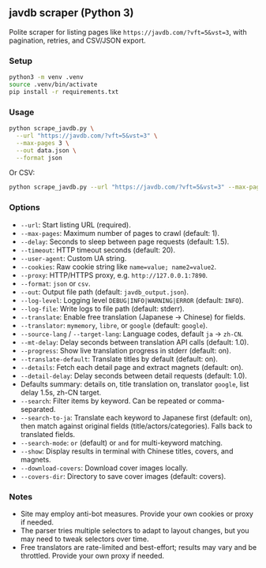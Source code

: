 ## javdb scraper (Python 3)

Polite scraper for listing pages like `https://javdb.com/?vft=5&vst=3`, with pagination, retries, and CSV/JSON export.

### Setup

```bash
python3 -m venv .venv
source .venv/bin/activate
pip install -r requirements.txt
```

### Usage

```bash
python scrape_javdb.py \
  --url "https://javdb.com/?vft=5&vst=3" \
  --max-pages 3 \
  --out data.json \
  --format json
```

Or CSV:

```bash
python scrape_javdb.py --url "https://javdb.com/?vft=5&vst=3" --max-pages 2 --out data.csv --format csv
```

### Options

- `--url`: Start listing URL (required).
- `--max-pages`: Maximum number of pages to crawl (default: 1).
- `--delay`: Seconds to sleep between page requests (default: 1.5).
- `--timeout`: HTTP timeout seconds (default: 20).
- `--user-agent`: Custom UA string.
- `--cookies`: Raw cookie string like `name=value; name2=value2`.
- `--proxy`: HTTP/HTTPS proxy, e.g. `http://127.0.0.1:7890`.
- `--format`: `json` or `csv`.
- `--out`: Output file path (default: `javdb_output.json`).
 - `--log-level`: Logging level `DEBUG|INFO|WARNING|ERROR` (default: `INFO`).
 - `--log-file`: Write logs to file path (default: stderr).
 - `--translate`: Enable free translation (Japanese -> Chinese) for fields.
 - `--translator`: `mymemory`, `libre`, or `google` (default: `google`).
 - `--source-lang` / `--target-lang`: Language codes, default `ja` -> `zh-CN`.
 - `--mt-delay`: Delay seconds between translation API calls (default: 1.0).
  - `--progress`: Show live translation progress in stderr (default: on).
  - `--translate-default`: Translate titles by default (default: on).
  - `--details`: Fetch each detail page and extract magnets (default: on).
  - `--detail-delay`: Delay seconds between detail requests (default: 1.0).
  - Defaults summary: details on, title translation on, translator `google`, list delay 1.5s, zh-CN target.
  - `--search`: Filter items by keyword. Can be repeated or comma-separated.
  - `--search-to-ja`: Translate each keyword to Japanese first (default: on), then match against original fields (title/actors/categories). Falls back to translated fields.
  - `--search-mode`: `or` (default) or `and` for multi-keyword matching.
  - `--show`: Display results in terminal with Chinese titles, covers, and magnets.
  - `--download-covers`: Download cover images locally.
  - `--covers-dir`: Directory to save cover images (default: covers).

### Notes

- Site may employ anti-bot measures. Provide your own cookies or proxy if needed.
- The parser tries multiple selectors to adapt to layout changes, but you may need to tweak selectors over time.
 - Free translators are rate-limited and best-effort; results may vary and be throttled. Provide your own proxy if needed.

